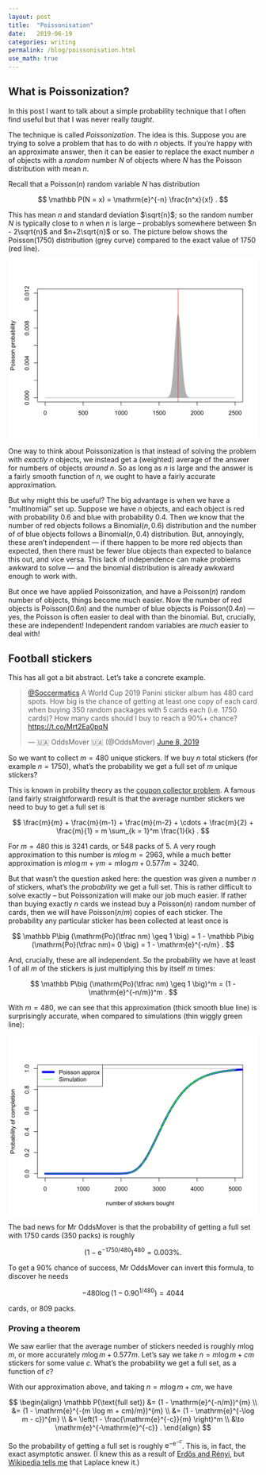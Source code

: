 ```yaml
---
layout: post
title:  "Poissonisation"
date:   2019-06-19
categories: writing
permalink: /blog/poissonisation.html
use_math: true
---
```


## What is Poissonization?

In this post I want to talk about a simple probability technique that I often find useful but that I was never really *taught*.

The technique is called *Poissonization*. The idea is this. Suppose you are trying to solve a problem that has to do with $n$ objects. If you’re happy with an approximate answer, then it can be easier to replace the exact number $n$ of objects with a *random* number $N$ of objects where $N$ has the Poisson distribution with mean $n$.

Recall that a Poisson$(n)$ random variable $N$ has distribution

$$ \mathbb P(N = x) = \mathrm{e}^{-n} \frac{n^x}{x!} . $$

This has mean $n$ and standard deviation $\sqrt{n}$; so the random number $N$ is typically close to $n$ when $n$ is large – probablys somewhere between $n - 2\sqrt{n}$ and $n+2\sqrt{n}$ or so. The picture below shows the Poisson(1750) distribution (grey curve) compared to the exact value of 1750 (red line).

![](../assets/img/coupon-2.png)

One way to think about Poissonization is that instead of solving the problem with *exactly* $n$ objects, we instead get a (weighted) average of the answer for numbers of objects *around* $n$. So as long as $n$ is large and the answer is a fairly smooth function of $n$, we ought to have a fairly accurate approximation.

But why might this be useful? The big advantage is when we have a “multinomial” set up. Suppose we have $n$ objects, and each object is red with probability $0.6$ and blue with probability $0.4$. Then we know that the number of red objects follows a Binomial$(n, 0.6)$ distribution and the number of of blue objects follows a Binomial$(n, 0.4)$ distribution. But, annoyingly, these aren’t independent — if there happen to be more red objects than expected, then there must be fewer blue objects than expected to balance this out, and vice versa. This lack of independence can make problems awkward to solve — and the binomial distribution is already awkward enough to work with.

But once we have applied Poissonization, and have a Poisson$(n)$ random number of objects, things become much easier. Now the number of red objects is Poisson$(0.6n)$ and the number of blue objects is Poisson$(0.4n)$ — yes, the Poisson is often easier to deal with than the binomial. But, crucially, these are independent! Independent random variables are *much* easier to deal with!

## Football stickers

This has all got a bit abstract. Let’s take a concrete example.

<blockquote class="twitter-tweet"><p lang="en" dir="ltr"><a href="https://twitter.com/Soccermatics?ref_src=twsrc%5Etfw">@Soccermatics</a> A World Cup 2019 Panini sticker album has 480 card spots. How big is the chance of getting at least one copy of each card when buying 350 random packages with 5 cards each (i.e. 1750 cards)? How many cards should I buy to reach a 90%+ chance? <a href="https://t.co/Mrt2Ea0pqN">https://t.co/Mrt2Ea0pqN</a></p>&mdash; 🇺🇦 OddsMover 🇺🇦 (@OddsMover) <a href="https://twitter.com/OddsMover/status/1137266334000177152?ref_src=twsrc%5Etfw">June 8, 2019</a></blockquote> <script async src="https://platform.twitter.com/widgets.js" charset="utf-8"></script>

So we want to collect $m = 480$ unique stickers. If we buy $n$ total stickers (for example $n = 1750$), what’s the probability we get a full set of $m$ unique stickers?

This is known in probility theory as the [coupon collector problem](https://en.wikipedia.org/wiki/Coupon_collector%27s_problem). A famous (and fairly straightforward) result is that the average number stickers we need to buy to get a full set is

$$ \frac{m}{m} + \frac{m}{m-1} + \frac{m}{m-2} + \cdots + \frac{m}{2} + \frac{m}{1} = m \sum_{k = 1}^m \frac{1}{k} . $$

For $m = 480$ this is 3241 cards, or 548 packs of 5. A very rough approximation to this number is $m \log m = 2963$, while a much better approximation is $m \log m + \gamma m = m \log m + 0.577m = 3240$.

But that wasn’t the question asked here: the question was given a number $n$ of stickers, what’s the *probability* we get a full set. This is rather difficult to solve exactly – but Poissonization will make our job much easier. If rather than buying exactly $n$ cards we instead buy a Poisson$(n)$ random number of cards, then we will have Poisson$(n/m)$ copies of each sticker. The probability any particular sticker has been collected at least once is

$$ \mathbb P\big (\mathrm{Po}(\tfrac nm) \geq 1 \big) = 1 - \mathbb P\big (\mathrm{Po}(\tfrac nm)= 0 \big) = 1 - \mathrm{e}^{-n/m} . $$

And, crucially, these are all independent. So the probability we have at least 1 of all $m$ of the stickers is just multiplying this by itself $m$ times:

$$ \mathbb P\big (\mathrm{Po}(\tfrac nm) \geq 1 \big)^m = (1 - \mathrm{e}^{-n/m})^m . $$

With $m = 480$, we can see that this approximation (thick smooth blue line) is surprisingly accurate, when compared to simulations (thin wiggly green line):

![](../assets/img/coupon-1.png)

The bad news for Mr OddsMover is that the probability of getting a full set with 1750 cards (350 packs) is roughly

$$ (1 - \mathrm{e}^{-1750/480})^{480} = 0.003\% . $$

To get a 90% chance of success, Mr OddsMover can invert this formula, to discover he needs

$$ -480 \log(1 - 0.90^{1/480}) = 4044 $$

cards, or 809 packs.

### Proving a theorem

We saw earlier that the average number of stickers needed is roughly $m \log m$, or more accurately $m \log m + 0.577m$. Let’s say we take $n = m \log m + cm$ stickers for some value $c$. What’s the probability we get a full set, as a function of $c$?

With our approximation above, and taking $n = m \log m + cm$, we have

$$ \begin{align}
\mathbb P(\text{full set}) &= (1 - \mathrm{e}^{-n/m})^{m} \\
  &= (1 - \mathrm{e}^{-(m \log m + cm)/m})^{m}  \\
  &= (1 - \mathrm{e}^{-\log m - c})^{m} \\
  &= \left(1 - \frac{\mathrm{e}^{-c}}{m} \right)^m \\
  &\to \mathrm{e}^{-\mathrm{e}^{-c}} .
\end{align} $$

So the probability of getting a full set is roughly $\mathrm{e}^{-\mathrm{e}^{-c}}$. This is, in fact, the exact asymptotic answer. (I knew this as a result of [Erdős and Rényi](https://old.renyi.hu/~p_erdos/1961-09.pdf), but [Wikipedia tells me](https://en.wikipedia.org/wiki/Coupon_collector%27s_problem#Extensions_and_generalizations) that Laplace knew it.)
